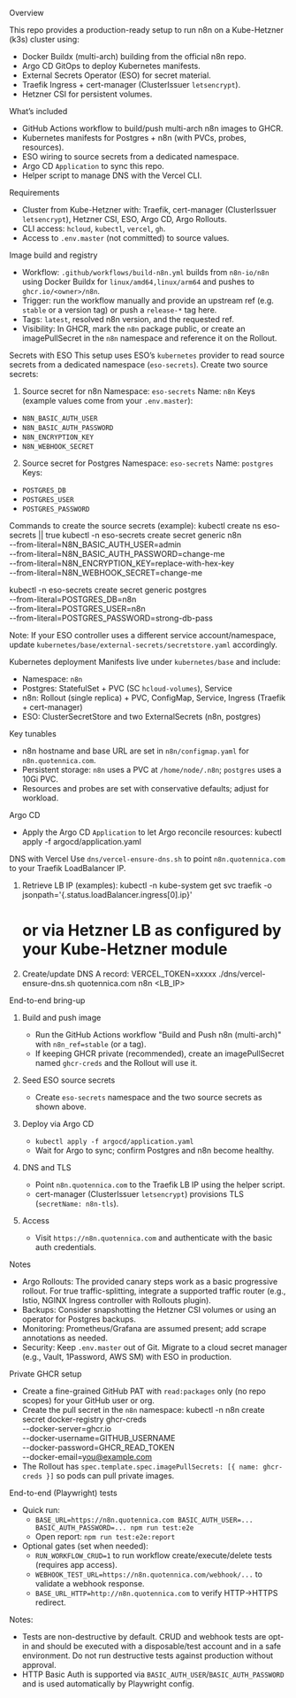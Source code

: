 Overview

This repo provides a production-ready setup to run n8n on a Kube-Hetzner (k3s) cluster using:
- Docker Buildx (multi-arch) building from the official n8n repo.
- Argo CD GitOps to deploy Kubernetes manifests.
- External Secrets Operator (ESO) for secret material.
- Traefik Ingress + cert-manager (ClusterIssuer `letsencrypt`).
- Hetzner CSI for persistent volumes.

What’s included
- GitHub Actions workflow to build/push multi-arch n8n images to GHCR.
- Kubernetes manifests for Postgres + n8n (with PVCs, probes, resources).
- ESO wiring to source secrets from a dedicated namespace.
- Argo CD `Application` to sync this repo.
- Helper script to manage DNS with the Vercel CLI.

Requirements
- Cluster from Kube-Hetzner with: Traefik, cert-manager (ClusterIssuer `letsencrypt`), Hetzner CSI, ESO, Argo CD, Argo Rollouts.
- CLI access: `hcloud`, `kubectl`, `vercel`, `gh`.
- Access to `.env.master` (not committed) to source values.

Image build and registry
- Workflow: `.github/workflows/build-n8n.yml` builds from `n8n-io/n8n` using Docker Buildx for `linux/amd64,linux/arm64` and pushes to `ghcr.io/<owner>/n8n`.
- Trigger: run the workflow manually and provide an upstream ref (e.g. `stable` or a version tag) or push a `release-*` tag here.
- Tags: `latest`, resolved n8n version, and the requested ref.
- Visibility: In GHCR, mark the `n8n` package public, or create an imagePullSecret in the `n8n` namespace and reference it on the Rollout.

Secrets with ESO
This setup uses ESO’s `kubernetes` provider to read source secrets from a dedicated namespace (`eso-secrets`). Create two source secrets:

1) Source secret for n8n
Namespace: `eso-secrets`
Name: `n8n`
Keys (example values come from your `.env.master`):
- `N8N_BASIC_AUTH_USER`
- `N8N_BASIC_AUTH_PASSWORD`
- `N8N_ENCRYPTION_KEY`
- `N8N_WEBHOOK_SECRET`

2) Source secret for Postgres
Namespace: `eso-secrets`
Name: `postgres`
Keys:
- `POSTGRES_DB`
- `POSTGRES_USER`
- `POSTGRES_PASSWORD`

Commands to create the source secrets (example):
kubectl create ns eso-secrets || true
kubectl -n eso-secrets create secret generic n8n \
  --from-literal=N8N_BASIC_AUTH_USER=admin \
  --from-literal=N8N_BASIC_AUTH_PASSWORD=change-me \
  --from-literal=N8N_ENCRYPTION_KEY=replace-with-hex-key \
  --from-literal=N8N_WEBHOOK_SECRET=change-me

kubectl -n eso-secrets create secret generic postgres \
  --from-literal=POSTGRES_DB=n8n \
  --from-literal=POSTGRES_USER=n8n \
  --from-literal=POSTGRES_PASSWORD=strong-db-pass

Note: If your ESO controller uses a different service account/namespace, update `kubernetes/base/external-secrets/secretstore.yaml` accordingly.

Kubernetes deployment
Manifests live under `kubernetes/base` and include:
- Namespace: `n8n`
- Postgres: StatefulSet + PVC (SC `hcloud-volumes`), Service
- n8n: Rollout (single replica) + PVC, ConfigMap, Service, Ingress (Traefik + cert-manager)
- ESO: ClusterSecretStore and two ExternalSecrets (n8n, postgres)

Key tunables
- n8n hostname and base URL are set in `n8n/configmap.yaml` for `n8n.quotennica.com`.
- Persistent storage: `n8n` uses a PVC at `/home/node/.n8n`; `postgres` uses a 10Gi PVC.
- Resources and probes are set with conservative defaults; adjust for workload.

Argo CD
- Apply the Argo CD `Application` to let Argo reconcile resources:
  kubectl apply -f argocd/application.yaml

DNS with Vercel
Use `dns/vercel-ensure-dns.sh` to point `n8n.quotennica.com` to your Traefik LoadBalancer IP.
1) Retrieve LB IP (examples):
   kubectl -n kube-system get svc traefik -o jsonpath='{.status.loadBalancer.ingress[0].ip}'
   # or via Hetzner LB as configured by your Kube-Hetzner module
2) Create/update DNS A record:
   VERCEL_TOKEN=xxxxx ./dns/vercel-ensure-dns.sh quotennica.com n8n <LB_IP>

End-to-end bring-up
1) Build and push image
   - Run the GitHub Actions workflow "Build and Push n8n (multi-arch)" with `n8n_ref=stable` (or a tag).
   - If keeping GHCR private (recommended), create an imagePullSecret named `ghcr-creds` and the Rollout will use it.

2) Seed ESO source secrets
   - Create `eso-secrets` namespace and the two source secrets as shown above.

3) Deploy via Argo CD
   - `kubectl apply -f argocd/application.yaml`
   - Wait for Argo to sync; confirm Postgres and n8n become healthy.

4) DNS and TLS
   - Point `n8n.quotennica.com` to the Traefik LB IP using the helper script.
   - cert-manager (ClusterIssuer `letsencrypt`) provisions TLS (`secretName: n8n-tls`).

5) Access
   - Visit `https://n8n.quotennica.com` and authenticate with the basic auth credentials.

Notes
- Argo Rollouts: The provided canary steps work as a basic progressive rollout. For true traffic-splitting, integrate a supported traffic router (e.g., Istio, NGINX Ingress controller with Rollouts plugin).
- Backups: Consider snapshotting the Hetzner CSI volumes or using an operator for Postgres backups.
- Monitoring: Prometheus/Grafana are assumed present; add scrape annotations as needed.
- Security: Keep `.env.master` out of Git. Migrate to a cloud secret manager (e.g., Vault, 1Password, AWS SM) with ESO in production.

Private GHCR setup
- Create a fine-grained GitHub PAT with `read:packages` only (no repo scopes) for your GitHub user or org.
- Create the pull secret in the `n8n` namespace:
  kubectl -n n8n create secret docker-registry ghcr-creds \
    --docker-server=ghcr.io \
    --docker-username=GITHUB_USERNAME \
    --docker-password=GHCR_READ_TOKEN \
    --docker-email=you@example.com
- The Rollout has `spec.template.spec.imagePullSecrets: [{ name: ghcr-creds }]` so pods can pull private images.


End-to-end (Playwright) tests
- Quick run:
  - `BASE_URL=https://n8n.quotennica.com BASIC_AUTH_USER=... BASIC_AUTH_PASSWORD=... npm run test:e2e`
  - Open report: `npm run test:e2e:report`
- Optional gates (set when needed):
  - `RUN_WORKFLOW_CRUD=1` to run workflow create/execute/delete tests (requires app access).
  - `WEBHOOK_TEST_URL=https://n8n.quotennica.com/webhook/...` to validate a webhook response.
  - `BASE_URL_HTTP=http://n8n.quotennica.com` to verify HTTP→HTTPS redirect.

Notes:
- Tests are non-destructive by default. CRUD and webhook tests are opt-in and should be executed with a disposable/test account and in a safe environment. Do not run destructive tests against production without approval.
- HTTP Basic Auth is supported via `BASIC_AUTH_USER`/`BASIC_AUTH_PASSWORD` and is used automatically by Playwright config.
